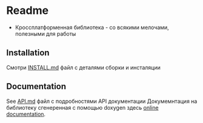 # Readme #

* Кроссплатформенная библиотека  - со всякими мелочами, полезными для работы

## Installation

Смотри [INSTALL.md](INSTALL.md) файл с деталями сборки и инсталяции

## Documentation
See [API.md](API.md) файл с подробностями API документации
Докумемнтация на библиотеку сгенеренная с помощью doxygen здесь [online documentation](https://toshaTikhonov.github.io/Helpers/).




